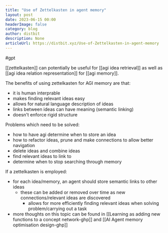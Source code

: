 ```yaml
---
title: "Use of Zettelkasten in agent memory"
layout: post
date: 2023-06-15 00:00
headerImage: false
category: blog
author: distbit
description: None
articleUrl: https://distbit.xyz/Use-of-Zettelkasten-in-agent-memory
---
```


#gpt 

[[zettelkasten]] can potentially be useful for [[agi idea retrieval]] as well as [[agi idea relation representation]] for [[agi memory]].

The benefits of using zettelkasten for AGI memory are that:
- it is human interprable
- makes finding relevant ideas easy
- allows for natural language description of ideas
- links between ideas can have meaning (semantic linking)
- doesn't enforce rigid structure

Problems which need to be solved:
- how to have agi determine when to store an idea
- how to refactor ideas, prune and make connections to allow better navigation
- delete ideas and combine ideas
- find relevant ideas to link to
- determine when to stop searching through memory

If a zettelkasten is employed:
- for each idea/memory, an agent should store semantic links to other ideas
	- these can be added or removed over time as new connections/relevant ideas are discovered
		- allows for more efficiently finding relevant ideas when solving problem/carrying out a task
- more thoughts on this topic can be found in [[Learning as adding new functions to a concept network-ghp]] and [[AI Agent memory optimisation design-ghp]]